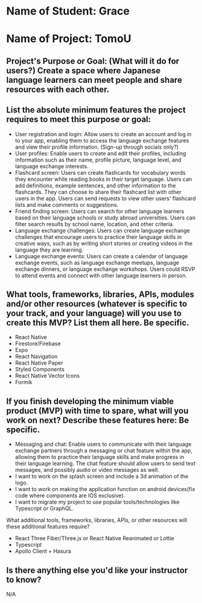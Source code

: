 # Name of Student: Grace

# Name of Project: TomoU

## Project's Purpose or Goal: (What will it do for users?) Create a space where Japanese language learners can meet people and share resources with each other.

## List the absolute minimum features the project requires to meet this purpose or goal:

- User registration and login: Allow users to create an account and log in to your app, enabling them to access the language exchange features and view their profile information. (Sign-up through socials only?)
- User profiles: Enable users to create and edit their profiles, including information such as their name, profile picture, language level, and language exchange interests.
- Flashcard screen: Users can create flashcards for vocabulary words they encounter while reading books in their target language. Users can add definitions, example sentences, and other information to the flashcards. They can choose to share their flashcard list with other users in the app. Users can send requests to view other users' flashcard lists and make comments or suggestions.
- Friend finding screen: Users can search for other language learners based on their language schools or study abroad universities. Users can filter search results by school name, location, and other criteria.
- Language exchange challenges: Users can create language exchange challenges that encourage users to practice their language skills in creative ways, such as by writing short stories or creating videos in the language they are learning.
- Language exchange events: Users can create a calendar of language exchange events, such as language exchange meetups, language exchange dinners, or language exchange workshops. Users could RSVP to attend events and connect with other language learners in person.

## What tools, frameworks, libraries, APIs, modules and/or other resources (whatever is specific to your track, and your language) will you use to create this MVP? List them all here. Be specific.

- React Native
- Firestore/Firebase
- Expo
- React Navigation
- React Native Paper
- Styled Components
- React Native Vector Icons
- Formik

## If you finish developing the minimum viable product (MVP) with time to spare, what will you work on next? Describe these features here: Be specific.

- Messaging and chat: Enable users to communicate with their language exchange partners through a messaging or chat feature within the app, allowing them to practice their language skills and make progress in their language learning. The chat feature should allow users to send text messages, and possibly audio or video messages as well.
- I want to work on the splash screen and include a 3d animation of the logo.
- I want to work on making the application function on android devices(fix code where components are IOS exclusive).
- I want to migrate my project to use popular tools/technologies like Typescript or GraphQL.

What additional tools, frameworks, libraries, APIs, or other resources will these additional features require?

- React Three Fiber/Three.js or React Native Reanimated or Lottie
- Typescript
- Apollo Client + Hasura

## Is there anything else you'd like your instructor to know?

N/A
